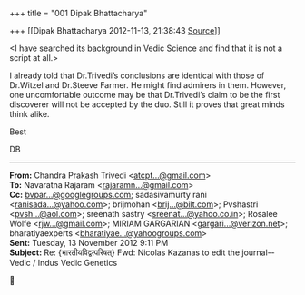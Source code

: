 +++
title = "001 Dipak Bhattacharya"

+++
[[Dipak Bhattacharya	2012-11-13, 21:38:43 [Source](https://groups.google.com/g/bvparishat/c/HQf16IXrXFM)]]



\<I have searched its background in Vedic Science and find that it is not a script at all.>  

I already told that Dr.Trivedi’s conclusions are identical with those of Dr.Witzel and Dr.Steeve Farmer. He might find admirers in them. However, one uncomfortable outcome may be that Dr.Trivedi’s claim to be the first discoverer will not be accepted by the duo. Still it proves that great minds think alike.

Best

DB  

  

------------------------------------------------------------------------

**From:** Chandra Prakash Trivedi \<[atcpt...@gmail.com]()\>  
**To:** Navaratna Rajaram \<[rajaramn...@gmail.com]()\>  
**Cc:** [bvpar...@googlegroups.com](); sadasivamurty rani \<[ranisada...@yahoo.com]()\>; brijmohan \<[brij...@bilt.com]()\>; Pvshastri \<[pvsh...@aol.com]()\>; sreenath sastry \<[sreenat...@yahoo.co.in]()\>; Rosalee Wolfe \<[rjw...@gmail.com]()\>; MIRIAM GARGARIAN \<[gargari...@verizon.net]()\>; bharatiyaexperts \<[bharatiyae...@yahoogroups.com]()\>  
**Sent:** Tuesday, 13 November 2012 9:11 PM  
**Subject:** Re: {भारतीयविद्वत्परिषत्} Fwd: Nicolas Kazanas to edit the journal-- Vedic / Indus Vedic Genetics  



